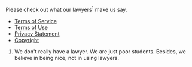 Please check out what our lawyers<sup>1</sup> make us say.

- <a href="/terms-of-service" class="view">Terms of Service</a>
- <a href="/terms-of-use" class="view">Terms of Use</a>
- <a href="/privacy-statement" class="view">Privacy Statement</a>
- <a href="/copyright" class="view">Copyright</a>

<ol id="footnotes">
<li>We don't really have a lawyer. We are just poor students. Besides, we believe in being nice, not in using lawyers.</li>
</ol>